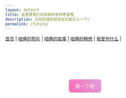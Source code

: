 ```yaml
---
layout: default
title: 这里是我们对未来的各种愿望喔
description: 已经完成的就会在后面打上一个√
permalink: /future/
---
```


<nav>
  <a href="/">首页</a> |
  <a href="/photos">咱俩的照片</a> |
  <a href="/stories">咱俩的故事</a> |
  <a href="/future">咱俩的畅想</a> |
  <a href="/love">我爱你什么</a> |
</nav>

<style>
.love-note {
  width: 100%;
  border: none;
  background: none;
  resize: none;
  padding: 0;
  margin-bottom: 1.5em;
  font-size: 1.4em;
  line-height: 1.8;
  text-align: center; /* 居中 */
  font-family: "Segoe UI", "Comic Sans MS", cursive;
  
  /* 渐变文字 */
  background: linear-gradient(to right, #ff7eb3, #65c7f7, #0052d4); /* 新渐变色 */
  -webkit-background-clip: text;
  -webkit-text-fill-color: transparent;
  
  /* 动画过渡 */
  transition: opacity 0.5s ease;
}
button {
  display: block;
  margin: 20px auto;
  padding: 10px 20px;
  font-size: 1.1em;
  border: none;
  border-radius: 8px;
  background: linear-gradient(45deg, #ff69b4, #dda0dd);
  color: white;
  cursor: pointer;
  transition: background 0.3s ease;
}
button:hover {
  background: linear-gradient(45deg, #dda0dd, #ff69b4);
}
</style>

<textarea id="loveText" class="love-note" readonly></textarea>
<button onclick="nextLoveNote()">换一个呢</button>

<script>
const loveNotes = [
  "一起爬山√",
  "一起半夜压马路√",
  "一起去重庆旅游",
  "一起看电影√",
  "一起有个小家",
  "养小猫小狗",
  "一起去玉龙雪山",
  "一起去云南",
  "一起去景德镇",
  "一起去游乐园",
  "一起做饭",
  "一起拼图√",
  "一起去看演唱会",
  "一起做手工√",
  "一起玩游戏√",
  "一起骑小电驴兜风",
  "一起在海边散步",
  "一起去网吧",
  "一起去唱歌√",
  "一起去酒吧",
  "一起戴戒指√",
  "穿情侣装√",
  "用拍立得记录我们√",
  "结婚",
  "订婚"
];

let currentIndex = -1;
const textArea = document.getElementById("loveText");

function nextLoveNote() {
  let newIndex;
  do {
    newIndex = Math.floor(Math.random() * loveNotes.length);
  } while (newIndex === currentIndex);
  
  currentIndex = newIndex;
  
  textArea.style.opacity = 0;
  setTimeout(() => {
    textArea.value = loveNotes[currentIndex];
    textArea.style.opacity = 1;
  }, 300);
}

// 初始化时显示一句
nextLoveNote();
</script>

